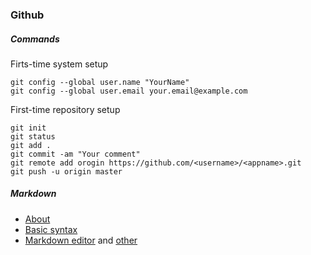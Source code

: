 ### Github

##### Commands

Firts-time system setup

```
git config --global user.name "YourName"
git config --global user.email your.email@example.com
```

First-time repository setup

```
git init
git status
git add .
git commit -am "Your comment"
git remote add orogin https://github.com/<username>/<appname>.git
git push -u origin master
```

##### Markdown
* [About](https://help.github.com/articles/basic-writing-and-formatting-syntax/)
* [Basic syntax](https://help.github.com/articles/basic-writing-and-formatting-syntax/)
* [Markdown editor](https://stackedit.io/editor) and [other](https://jbt.github.io/markdown-editor/)